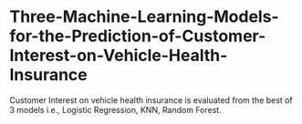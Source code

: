 # Three-Machine-Learning-Models-for-the-Prediction-of-Customer-Interest-on-Vehicle-Health-Insurance
Customer Interest on vehicle health insurance is evaluated from the best of 3 models i.e., Logistic Regression, KNN, Random Forest. 
